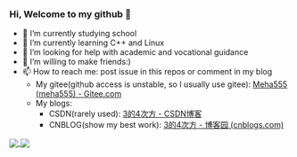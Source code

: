 ### Hi, Welcome to my github 👋

- 🔭 I’m currently studying school
- 🌱 I’m currently learning C++ and Linux
- 🤔 I’m looking for help with academic and vocational guidance
- 👯 I’m willing to make friends:)
- 📫 How to reach me: post issue in this repos or comment in my blog
  - My gitee(github access is unstable, so I usually use gitee): [Meha555 (meha555) - Gitee.com](https://gitee.com/meha555)
  - My blogs:
    - CSDN(rarely used): [3的4次方 - CSDN博客](https://blog.csdn.net/m0_58699417)
    - CNBLOG(show my best work): [3的4次方 - 博客园 (cnblogs.com)](https://www.cnblogs.com/3to4/)

<p>
  <a href="https://github.com/anuraghazra/github-readme-stats">
  <img align="center" src="https://github-readme-stats.vercel.app/api?username=Meha555&include_all_commits=true&count_private=true&show_icons=true" />
</a>
<a href="https://github.com/anuraghazra/convoychat">
  <img align="center" src="https://github-readme-stats.vercel.app/api/top-langs/?username=Meha555&layout=compact" />
</a>
</p>

